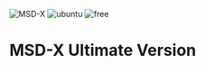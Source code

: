 ![MSD-X](https://img.shields.io/badge/python-3.5%20%7C%203.6%20%7C%203.7%20%7C%203.8%20%7C%203.9%20%7C%203.10-blue?style=flat-square&logo=python)
![ubuntu](https://img.shields.io/badge/ubuntu-18.10%20%7C%2019.04%20%7C%2019.10%20%7C%20%7C%20%2020.04-blue?style=flat-square&logo=ubuntu)
![free](https://img.shields.io/github/license/M20191/MSD-X?style=flat-square&logo=sublime-text)

# MSD-X Ultimate Version 







